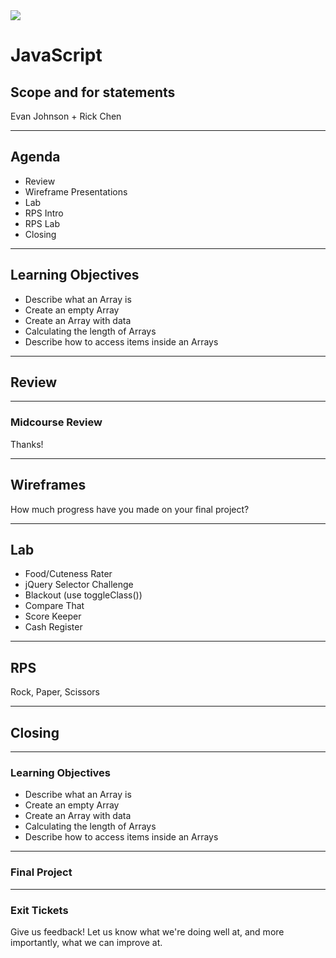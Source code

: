 <img src="img/ga-logo.png" style="border:none; background: transparent; box-shadow:none;" />

# JavaScript

## Scope and for statements

Evan Johnson + Rick Chen

---

## Agenda

* <!--- .element: class="fragment" data-fragment-index="1" -->Review
* <!--- .element: class="fragment" data-fragment-index="2" -->Wireframe Presentations
* <!--- .element: class="fragment" data-fragment-index="3" -->Lab
* <!--- .element: class="fragment" data-fragment-index="4" -->RPS Intro
* <!--- .element: class="fragment" data-fragment-index="5" -->RPS Lab
* <!--- .element: class="fragment" data-fragment-index="6" -->Closing

---

## Learning Objectives

* <!--- .element: class="fragment" data-fragment-index="1" -->Describe what an Array is
* <!--- .element: class="fragment" data-fragment-index="2" -->Create an empty Array
* <!--- .element: class="fragment" data-fragment-index="3" -->Create an Array with data
* <!--- .element: class="fragment" data-fragment-index="4" -->Calculating the length of Arrays
* <!--- .element: class="fragment" data-fragment-index="5" -->Describe how to access items inside an Arrays

---

## Review

----

### Midcourse Review

Thanks!

---

## Wireframes

How much progress have you made on your final project?

---

## Lab

* <!--- .element: class="fragment" data-fragment-index="1" -->Food/Cuteness Rater
* <!--- .element: class="fragment" data-fragment-index="2" -->jQuery Selector Challenge
* <!--- .element: class="fragment" data-fragment-index="3" -->Blackout (use toggleClass())
* <!--- .element: class="fragment" data-fragment-index="4" -->Compare That
* <!--- .element: class="fragment" data-fragment-index="5" -->Score Keeper
* <!--- .element: class="fragment" data-fragment-index="6" -->Cash Register

---

## RPS

Rock, Paper, Scissors

---

## Closing

----

### Learning Objectives

* <!--- .element: class="fragment" data-fragment-index="1" -->Describe what an Array is
* <!--- .element: class="fragment" data-fragment-index="2" -->Create an empty Array
* <!--- .element: class="fragment" data-fragment-index="3" -->Create an Array with data
* <!--- .element: class="fragment" data-fragment-index="4" -->Calculating the length of Arrays
* <!--- .element: class="fragment" data-fragment-index="5" -->Describe how to access items inside an Arrays

----

### Final Project

----

### Exit Tickets

Give us feedback! Let us know what we're doing well at, and more
importantly, what we can improve at.
